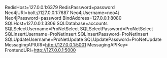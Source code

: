 RedisHost=127.0.0.1:6379
RedisPassword=password
Neo4jURI=bolt://127.0.0.1:7687
Neo4jUsername=neo4j
Neo4jPassword=password
BindAddress=127.0.0.1:8080
SQLHost=127.0.0.1:3306
SQLDatabase=accounts
SQLSelectUsername=ProNetSelect
SQLSelectPassword=ProNetSelect
SQLInsertUsername=ProNetInsert
SQLInsertPassword=ProNetInsert
SQLUpdateUsername=ProNetUpdate
SQLUpdatePassword=ProNetUpdate
MessagingAPIURI=http://127.0.0.1:5001
MessagingAPIKey=
FrontendURI=http://127.0.0.1:5000